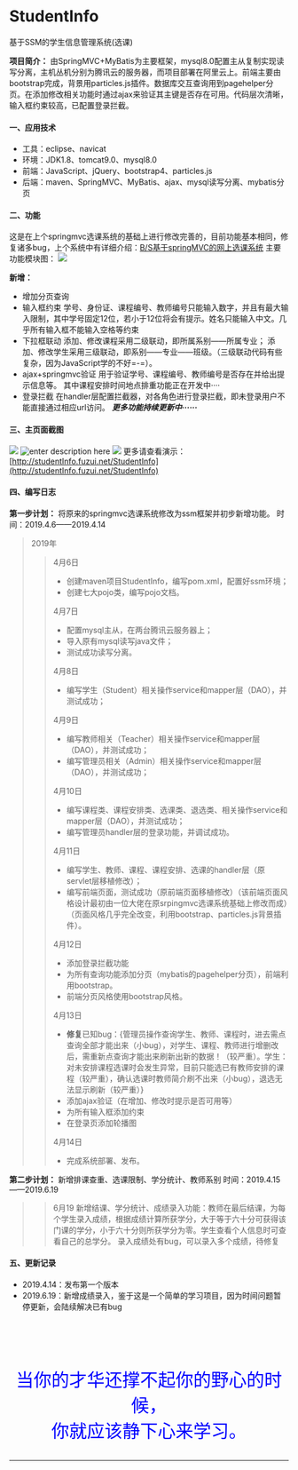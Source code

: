 # StudentInfo
基于SSM的学生信息管理系统(选课)

**项目简介：**
由SpringMVC+MyBatis为主要框架，mysql8.0配置主从复制实现读写分离，主机丛机分别为腾讯云的服务器，而项目部署在阿里云上。前端主要由bootstrap完成，背景用particles.js插件。数据库交互查询用到pagehelper分页。在添加修改相关功能时通过ajax来验证其主键是否存在可用。代码层次清晰，输入框约束较高，已配置登录拦截。

<!-- more -->
#### 一、应用技术 ####

* 工具：eclipse、navicat
* 环境：JDK1.8、tomcat9.0、mysql8.0
* 前端：JavaScript、jQuery、bootstrap4、particles.js
* 后端：maven、SpringMVC、MyBatis、ajax、mysql读写分离、mybatis分页
#### 二、功能 ####	
这是在上个springmvc选课系统的基础上进行修改完善的，目前功能基本相同，修复诸多bug，上个系统中有详细介绍：[B/S基于springMVC的网上选课系统](https://fuzui.net/2018/12/08/onlineSC-springmvc/)
主要功能模块图：
![](https://fuzui.oss-cn-shenzhen.aliyuncs.com/img/20190414000551.png)

**新增：**
* 增加分页查询
* 输入框约束
	学号、身份证、课程编号、教师编号只能输入数字，并且有最大输入限制，其中学号固定12位，若小于12位将会有提示。姓名只能输入中文。几乎所有输入框不能输入空格等约束
* 下拉框联动
	添加、修改课程采用二级联动，即所属系别——所属专业；
	添加、修改学生采用三级联动，即系别——专业——班级。（三级联动代码有些复杂，因为JavaScript学的不好=-=）。
* ajax+springmvc验证
	用于验证学号、课程编号、教师编号是否存在并给出提示信息等。
	其中课程安排时间地点排重功能正在开发中····
* 登录拦截
	在handler层配置拦截器，对各角色进行登录拦截，即未登录用户不能直接通过相应url访问。
	***更多功能持续更新中······***
	
#### 三、主页面截图 ####	
![](https://fuzui.oss-cn-shenzhen.aliyuncs.com/img/20190415162534.png)
![enter description here](https://fuzui.oss-cn-shenzhen.aliyuncs.com/img/1555316814587.png)
![](https://fuzui.oss-cn-shenzhen.aliyuncs.com/img/20190415162832.png)
更多请查看演示：[http://studentInfo.fuzui.net/StudentInfo](http://studentInfo.fuzui.net/StudentInfo)

#### 四、编写日志 ####	
**第一步计划：**
将原来的springmvc选课系统修改为ssm框架并初步新增功能。
时间：2019.4.6——2019.4.14
>2019年
>>4月6日
>>* 创建maven项目StudentInfo，编写pom.xml，配置好ssm环境；
>>* 创建七大pojo类，编写pojo文档。
>>
>>4月7日
>>* 配置mysql主从，在两台腾讯云服务器上；
>>* 导入原有mysql读写java文件；
>>* 测试成功读写分离。
>>
>>4月8日
>>* 编写学生（Student）相关操作service和mapper层（DAO），并测试成功；
>>
>>4月9日
>>*  编写教师相关（Teacher）相关操作service和mapper层（DAO），并测试成功；
>>* 编写管理员相关（Admin）相关操作service和mapper层（DAO），并测试成功；
>>
>>4月10日
>> * 编写课程类、课程安排类、选课类、退选类、相关操作service和mapper层（DAO），并测试成功；
>> * 编写管理员handler层的登录功能，并调试成功。
>> 
>> 4月11日
>> * 编写学生、教师、课程、课程安排、选课的handler层（原servlet层移植修改）；
>> * 编写前端页面，测试成功（原前端页面移植修改）（该前端页面风格设计最初由一位大佬在原srpingmvc选课系统基础上修改而成）（页面风格几乎完全改变，利用bootstrap、particles.js背景插件）。
>> 
>> 4月12日
>> * 添加登录拦截功能
>> * 为所有查询功能添加分页（mybatis的pagehelper分页），前端利用bootstrap。
>> * 前端分页风格使用bootstrap风格。
>> 
>> 4月13日
>> * **修复**已知bug：{管理员操作查询学生、教师、课程时，进去需点查询全部才能出来（小bug），对学生、课程、教师进行增删改后，需重新点查询才能出来刷新出新的数据！（较严重）。学生：对未安排课程选课时会发生异常，目前只能选已有教师安排的课程（较严重），确认选课时教师简介刷不出来（小bug），退选无法显示刷新（较严重）}
>> * 添加ajax验证（在增加、修改时提示是否可用等）
>> * 为所有输入框添加约束
>> * 在登录页添加轮播图
>> 
>> 4月14日
>> * 完成系统部署、发布。

**第二步计划：**
新增排课查重、选课限制、学分统计、教师系别
时间：2019.4.15——2019.6.19

>>6月19
>>新增结课、学分统计、成绩录入功能：教师在最后结课，为每个学生录入成绩，根据成绩计算所获学分，大于等于六十分可获得该门课的学分，小于六十分则所获学分为零。学生查看个人信息时可查看自己的总学分。
>>录入成绩处有bug，可以录入多个成绩，待修复

#### 五、更新记录 ####

* 2019.4.14：发布第一个版本
* 2019.6.19：新增成绩录入，鉴于这是一个简单的学习项目，因为时间问题暂停更新，会陆续解决已有bug





<br><br>
-------------------

<center><font face="华文行楷" size=6 color="blue">
当你的才华还撑不起你的野心的时候，<br>你就应该静下心来学习。
</center>

-----------------------